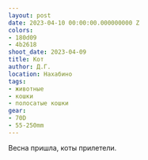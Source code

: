 ```yaml
---
layout: post
date: 2023-04-10 00:00:00.000000000 Z
colors:
- 180d09
- 4b2618
shoot_date: 2023-04-09
title: Кот
author: Д.Г.
location: Нахабино
tags:
- животные
- кошки
- полосатые кошки
gear:
- 70D
- 55-250mm
---
```

Весна пришла, коты прилетели.

